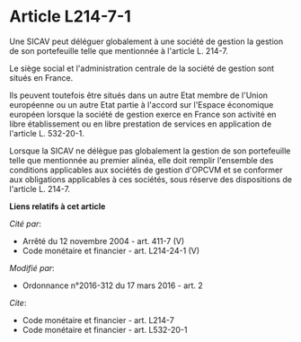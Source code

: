 # Article L214-7-1

Une SICAV peut déléguer globalement à une société de gestion la gestion de son portefeuille telle que mentionnée à l'article
L. 214-7. 

Le siège social et l'administration centrale de la société de gestion sont situés en France. 

Ils peuvent toutefois être situés dans un autre Etat membre de l'Union européenne ou un autre Etat partie à l'accord sur
l'Espace économique européen lorsque la société de gestion exerce en France son activité en libre établissement ou en libre
prestation de services en application de l'article L. 532-20-1.

Lorsque la SICAV ne délègue pas globalement la gestion de son portefeuille telle que mentionnée au premier alinéa, elle doit
remplir l'ensemble des conditions applicables aux sociétés de gestion d'OPCVM et se conformer aux obligations applicables à
ces sociétés, sous réserve des dispositions de l'article L. 214-7.

**Liens relatifs à cet article**

_Cité par_:

  - Arrêté du 12 novembre 2004 - art. 411-7 (V)
  - Code monétaire et financier - art. L214-24-1 (V)

_Modifié par_:

  - Ordonnance n°2016-312 du 17 mars 2016 - art. 2

_Cite_:

  - Code monétaire et financier - art. L214-7
  - Code monétaire et financier - art. L532-20-1

